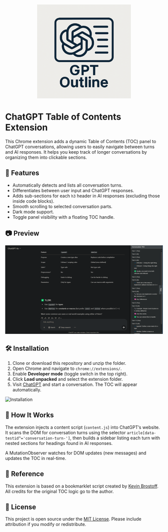 <p align="center">
<img src="icons/TextIcon.png" alt="Logo" width="300" height="300">
</p>

#


# ChatGPT Table of Contents Extension

This Chrome extension adds a dynamic Table of Contents (TOC) panel to ChatGPT conversations, allowing users to easily navigate between turns and AI responses. It helps you keep track of longer conversations by organizing them into clickable sections.

## 🚀 Features

- Automatically detects and lists all conversation turns.
- Differentiates between user input and ChatGPT responses.
- Adds sub-sections for each `h3` header in AI responses (excluding those inside code blocks).
- Smooth scrolling to selected conversation parts.
- Dark mode support.
- Toggle panel visibility with a floating TOC handle.

## 📷 Preview

![Installation](icons/Preview.png)


## 🛠️ Installation

1. Clone or download this repository and unzip the folder.
2. Open Chrome and navigate to `chrome://extensions/`.
3. Enable **Developer mode** (toggle switch in the top right).
4. Click **Load unpacked** and select the extension folder.
5. Visit [ChatGPT](https://chat.openai.com/) and start a conversation. The TOC will appear automatically.

  ![Installation](https://user-images.githubusercontent.com/67743899/149144506-714a84a0-cd10-4155-91fe-20c39753b578.jpg)


## 🧠 How It Works

The extension injects a content script (`content.js`) into ChatGPT’s website. It scans the DOM for conversation turns using the selector `article[data-testid^='conversation-turn-']`, then builds a sidebar listing each turn with nested sections for headings found in AI responses.

A MutationObserver watches for DOM updates (new messages) and updates the TOC in real-time.

## 🔗 Reference

This extension is based on a bookmarklet script created by [Kevin Brostoff](https://gist.github.com/Brostoffed/cbe33856cb1beb5f1c3852b9b5625204). All credits for the original TOC logic go to the author.

## 📄 License

This project is open source under the [MIT License](LICENSE). Please include attribution if you modify or redistribute.

